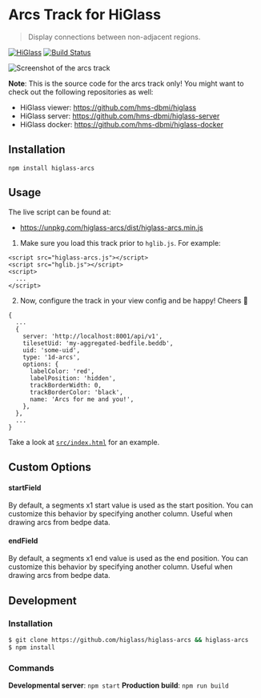 # Arcs Track for HiGlass

> Display connections between non-adjacent regions.

[![HiGlass](https://img.shields.io/badge/higlass-👍-red.svg?colorB=0f5d92)](http://higlass.io)
[![Build Status](https://img.shields.io/travis/higlass/higlass-arcs/master.svg?colorB=0f5d92)](https://travis-ci.org/higlass/higlass-arcs)

![Screenshot of the arcs track](https://user-images.githubusercontent.com/2143629/71704745-0bd15f00-2d91-11ea-99d3-4bad11dec7de.png 'An example of the arcs track')

**Note**: This is the source code for the arcs track only! You might want to check out the following repositories as well:

- HiGlass viewer: https://github.com/hms-dbmi/higlass
- HiGlass server: https://github.com/hms-dbmi/higlass-server
- HiGlass docker: https://github.com/hms-dbmi/higlass-docker

## Installation

```
npm install higlass-arcs
```

## Usage

The live script can be found at:

- https://unpkg.com/higlass-arcs/dist/higlass-arcs.min.js

1. Make sure you load this track prior to `hglib.js`. For example:

```
<script src="higlass-arcs.js"></script>
<script src="hglib.js"></script>
<script>
  ...
</script>
```

2. Now, configure the track in your view config and be happy! Cheers 🎉

```
{
  ...
  {
    server: 'http://localhost:8001/api/v1',
    tilesetUid: 'my-aggregated-bedfile.beddb',
    uid: 'some-uid',
    type: '1d-arcs',
    options: {
      labelColor: 'red',
      labelPosition: 'hidden',
      trackBorderWidth: 0,
      trackBorderColor: 'black',
      name: 'Arcs for me and you!',
    },
  },
  ...
}
```

Take a look at [`src/index.html`](src/index.html) for an example.

## Custom Options

#### startField

By default, a segments x1 start value is used as the start position. You can customize this behavior by specifying another column. Useful when drawing arcs from bedpe data.

#### endField

By default, a segments x1 end value is used as the end position. You can customize this behavior by specifying another column. Useful when drawing arcs from bedpe data.

## Development

### Installation

```bash
$ git clone https://github.com/higlass/higlass-arcs && higlass-arcs
$ npm install
```

### Commands

**Developmental server**: `npm start`
**Production build**: `npm run build`
